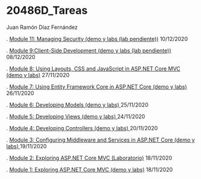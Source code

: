 # 20486D_Tareas

Juan Ramón Díaz Fernández 


 .  [Module 11: Managing Security (demo y labs (lab pendiente))](./Mod11/)    10/12/2020

 .  [Module 9:Client-Side Development (demo y labs (lab pendiente))](./Mod09/)     08/12/2020

 .  [Module 8: Using Layouts, CSS and JavaScript in ASP.NET Core MVC (demo y labs)](./Mod08/)     27/11/2020

 .  [Module 7: Using Entity Framework Core in ASP.NET Core (demo y labs)](./Mod07/)     26/11/2020

 .  [Module 6: Developing Models (demo y labs) ](./Mod06/)     25/11/2020

 .  [Module 5: Developing Views (demo y labs) ](./Mod05/)     24/11/2020
 
 .  [Module 4: Developing Controllers (demo y labs) ](./Mod04/)     20/11/2020

 .  [Module 3: Configuring Middleware and Services in ASP.NET Core (demo y labs) ](./Mod03/)     19/11/2020

 .  [Module 2: Exploring ASP.NET Core MVC (Laboratorio)](./Mod02/)     18/11/2020

 .  [Module 1: Exploring ASP.NET Core MVC (demo y labs)](./Mod01/)     18/11/2020
 
